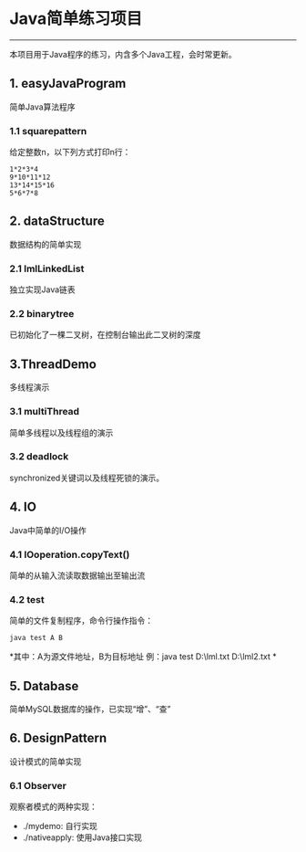 # Java简单练习项目
---
本项目用于Java程序的练习，内含多个Java工程，会时常更新。

## 1. easyJavaProgram
简单Java算法程序
### 1.1 squarepattern
给定整数n，以下列方式打印n行：
```
1*2*3*4
9*10*11*12
13*14*15*16
5*6*7*8
```

## 2. dataStructure
数据结构的简单实现
### 2.1 lmlLinkedList
独立实现Java链表
### 2.2 binarytree
已初始化了一棵二叉树，在控制台输出此二叉树的深度

## 3.ThreadDemo
多线程演示
### 3.1 multiThread
简单多线程以及线程组的演示
### 3.2 deadlock
synchronized关键词以及线程死锁的演示。

## 4. IO
Java中简单的I/O操作
### 4.1 IOoperation.copyText()
简单的从输入流读取数据输出至输出流
### 4.2 test
简单的文件复制程序，命令行操作指令：
```cmd
java test A B
```
*其中：A为源文件地址，B为目标地址
例：java test D:\lml.txt D:\lml2.txt
*

## 5. Database
简单MySQL数据库的操作，已实现“增”、“查”

## 6. DesignPattern
设计模式的简单实现
### 6.1 Observer
观察者模式的两种实现：
- ./mydemo: 自行实现
- ./nativeapply: 使用Java接口实现
